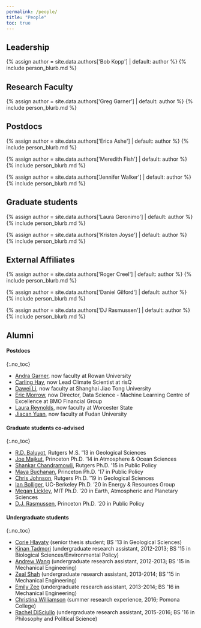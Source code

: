```yaml
---
permalink: /people/
title: "People" 
toc: true
---
```


## Leadership

{% assign author = site.data.authors['Bob Kopp'] | default: author %}
{% include person_blurb.md %}

## Research Faculty

{% assign author = site.data.authors['Greg Garner'] | default: author %}
{% include person_blurb.md %}

## Postdocs

{% assign author = site.data.authors['Erica Ashe'] | default: author %}
{% include person_blurb.md %}

{% assign author = site.data.authors['Meredith Fish'] | default: author %}
{% include person_blurb.md %}

{% assign author = site.data.authors['Jennifer Walker'] | default: author %}
{% include person_blurb.md %}
  
## Graduate students

{% assign author = site.data.authors['Laura Geronimo'] | default: author %}
{% include person_blurb.md %}

{% assign author = site.data.authors['Kristen Joyse'] | default: author %}
{% include person_blurb.md %}


## External Affiliates

{% assign author = site.data.authors['Roger Creel'] | default: author %}
{% include person_blurb.md %}


{% assign author = site.data.authors['Daniel Gilford'] | default: author %}
{% include person_blurb.md %}

{% assign author = site.data.authors['DJ Rasmussen'] | default: author %}
{% include person_blurb.md %}

## Alumni

#### Postdocs
{:.no_toc}

* [Andra Garner](https://sites.google.com/site/andrajreed/home?authuser=0), now faculty at Rowan University
* [Carling Hay](http://www.carlinghay.com), now Lead Climate Scientist at risQ
* [Dawei Li](https://scholar.google.com/citations?user=qfAPnEIAAAAJ&hl=en&oi=sra),  now faculty at Shanghai Jiao Tong University
* [Eric Morrow](http://www.ericmorrow.ca), now Director, Data Science - Machine Learning Centre of Excellence at BMO Financial Group
*  [Laura Reynolds](https://scholar.google.com/citations?hl=en&user=dsGpWHcAAAAJ), now faculty at Worcester State
* [Jiacan Yuan](https://scholar.google.com/citations?user=FXb2_P0AAAAJ&hl=en), now faculty at Fudan University

#### Graduate students co-advised
{:.no_toc}

* [R.D. Baluyot](https://www.linkedin.com/pub/ronidell-baluyot/72/2b5/359), Rutgers M.S. '13 in Geological Sciences
* [Joe Majkut](https://niskanencenter.org/blog/staff/director-of-climate-science-2/), Princeton  Ph.D. '14 in Atmosphere & Ocean Sciences
* [Shankar Chandramowli](https://www.linkedin.com/pub/shankar-chandramowli/10/4a9/78), Rutgers Ph.D. '15 in Public Policy
* [Maya Buchanan](https://www.linkedin.com/in/maya-buchanan-b544a87/), Princeton Ph.D. '17 in Public Policy
* [Chris Johnson](), Rutgers Ph.D. '19 in Geological Sciences
* [Ian Bolliger](https://www.linkedin.com/in/ianbolliger/), UC-Berkeley Ph.D. ’20 in Energy & Resources Group
* [Megan Lickley](http://paocweb.mit.edu/people/mlickley), MIT Ph.D. '20 in Earth, Atmospheric and Planetary Sciences
* [D.J. Rasmussen](http://www.djrasmussen.co), Princeton Ph.D. '20 in Public Policy


#### Undergraduate students
{:.no_toc}

* [Corie Hlavaty](https://www.linkedin.com/in/corie-hlavaty-7a2a92b2/) (senior thesis student; BS '13 in Geological Sciences)
* [Kinan Tadmori](https://www.linkedin.com/pub/kinan-tadmori/b0/42a/212) (undergraduate research assistant, 2012-2013; BS '15 in Biological Sciences/Environmental Policy)
* [Andrew Wang](https://www.linkedin.com/in/andrewericwang/) (undergraduate research assistant, 2012-2013; BS '15 in Mechanical Engineering)
* [Zeal Shah](https://www.linkedin.com/pub/zeal-shah/a3/902/353) (undergraduate research assistant, 2013-2014; BS '15 in Mechanical Engineering)
* [Emily Zee](https://www.linkedin.com/pub/emily-zee/89/19a/56) (undergraduate research assistant, 2013-2014; BS '16 in Mechanical Engineering)
* [Christina Williamson](http://reu.dimacs.rutgers.edu/~chrisw/) (summer research experience, 2016; Pomona College)
* [Rachel DiSciullo](https://www.linkedin.com/pub/rachel-k-disciullo/8a/931/431) (undergraduate research assistant, 2015-2016; BS '16 in Philosophy and Political Science)

